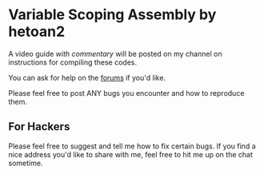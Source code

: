 # Variable Scoping Assembly by hetoan2

A video guide _with commentary_ will be posted on my channel on instructions for compiling these codes.

You can ask for help on the [forums](http://hetoan2.com/forum) if you'd like.

Please feel free to post ANY bugs you encounter and how to reproduce them.

## For Hackers ##

Please feel free to suggest and tell me how to fix certain bugs.
If you find a nice address you'd like to share with me, feel free to hit me up on the chat sometime.


